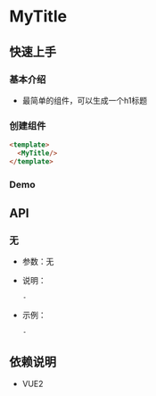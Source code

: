 # MyTitle


## 快速上手

###  基本介绍

* 最简单的组件，可以生成一个h1标题


### 创建组件
```html
<template>
  <MyTitle/>
</template>
```
### Demo
<MyTitleDemo/>


## API

### 无
* 参数：无
* 说明：

      -
* 示例：

      -

## 依赖说明

* VUE2
